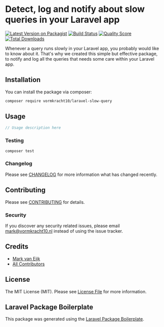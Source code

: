 # Detect, log and notify about slow queries in your Laravel app

[![Latest Version on Packagist](https://img.shields.io/packagist/v/vormkracht10/laravel-slow-query.svg?style=flat-square)](https://packagist.org/packages/vormkracht10/laravel-slow-query)
[![Build Status](https://img.shields.io/travis/vormkracht10/laravel-slow-query/master.svg?style=flat-square)](https://travis-ci.org/vormkracht10/laravel-slow-query)
[![Quality Score](https://img.shields.io/scrutinizer/g/vormkracht10/laravel-slow-query.svg?style=flat-square)](https://scrutinizer-ci.com/g/vormkracht10/laravel-slow-query)
[![Total Downloads](https://img.shields.io/packagist/dt/vormkracht10/laravel-slow-query.svg?style=flat-square)](https://packagist.org/packages/vormkracht10/laravel-slow-query)

Whenever a query runs slowly in your Laravel app, you probably would like to know about it. That's why we created this simple but effective package, to notify and log all the queries
that needs some care within your Laravel app.

## Installation

You can install the package via composer:

```bash
composer require vormkracht10/laravel-slow-query
```

## Usage

```php
// Usage description here
```

### Testing

```bash
composer test
```

### Changelog

Please see [CHANGELOG](CHANGELOG.md) for more information what has changed recently.

## Contributing

Please see [CONTRIBUTING](CONTRIBUTING.md) for details.

### Security

If you discover any security related issues, please email mark@vormkracht10.nl instead of using the issue tracker.

## Credits

-   [Mark van Eijk](https://github.com/vormkracht10)
-   [All Contributors](../../contributors)

## License

The MIT License (MIT). Please see [License File](LICENSE.md) for more information.

## Laravel Package Boilerplate

This package was generated using the [Laravel Package Boilerplate](https://laravelpackageboilerplate.com).
